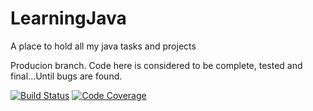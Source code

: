 # LearningJava
A place to hold all my java tasks and projects

Producion branch. Code here is considered to be complete, tested and final...Until bugs are found.

[![Build Status](https://travis-ci.org/krukru/LearningJava.svg?branch=master)](https://travis-ci.org/krukru/LearningJava)
[![Code Coverage](https://img.shields.io/badge/kru.collections%20coverage-81%25-green.svg)](https://shields.io)